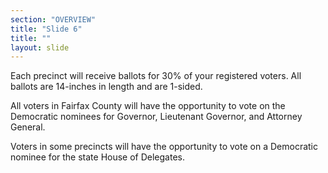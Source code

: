 ```yaml
---
section: "OVERVIEW"
title: "Slide 6"
title: ""
layout: slide
---
```


Each precinct will receive ballots for 30% of your registered voters. All ballots are 14-inches in length and are 1-sided.

All voters in Fairfax County will have the opportunity to vote on the Democratic nominees for Governor, Lieutenant Governor, and Attorney General.

Voters in some precincts will have the opportunity to vote on a Democratic nominee for the state House of Delegates.




